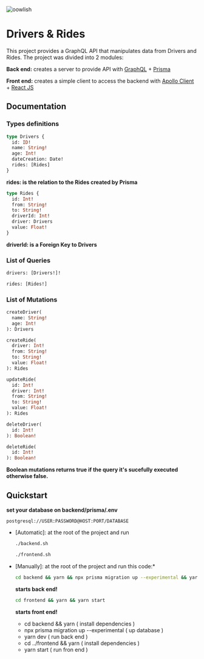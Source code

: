 ![oowlish](https://www.oowlish.com/wp-content/uploads/2017/10/header-logo-dark.png)

# Drivers & Rides
This project provides a GraphQL API that manipulates data from Drivers and Rides. The project was divided into 2 modules:

**Back end:** creates a server to provide API with [GraphQL](https://graphql.org/) + [Prisma](https://github.com/prisma/prisma)

**Front end:** creates a simple client to access the backend with [Apollo Client](https://github.com/apollographql/apollo-client/) + [React JS](https://reactjs.org/)

## Documentation
### Types definitions

```graphql
type Drivers {
  id: ID!
  name: String!
  age: Int!
  dateCreation: Date!
  rides: [Rides]
} 
```
 **rides: is the relation to the Rides created by Prisma**

```graphql
type Rides {
  id: Int!
  from: String!
  to: String!
  driverId: Int!
  driver: Drivers
  value: Float!
}
```
 **driverId: is a Foreign Key to Drivers**

### List of Queries
```graphql
drivers: [Drivers!]!
```

```graphql
rides: [Rides!]
```

### List of Mutations

```graphql
createDriver(
  name: String!
  age: Int!
): Drivers
```

```graphql
createRide(
  driver: Int!
  from: String!
  to: String!
  value: Float!
): Rides
```

```graphql
updateRide(
  id: Int!
  driver: Int!
  from: String!
  to: String!
  value: Float!
): Rides
```

```graphql
deleteDriver(
  id: Int!
): Boolean!
```

```graphql
deleteRide(
  id: Int!
): Boolean!
```

**Boolean mutations returns true if the query it's sucefully executed otherwise false.**

## Quickstart

**set your database on backend/prisma/.env**

```prisma
postgresql://USER:PASSWORD@HOST:PORT/DATABASE
```


* [Automatic]: at the root of the project and run
  ```sh
  ./backend.sh
  ```

  ```sh
  ./frontend.sh
  ```

* [Manually]: at the root of the project and run this code:*
  ```sh
  cd backend && yarn && npx prisma migration up --experimental && yarn dev
  ```
  **starts back end!**

  ```sh
  cd frontend && yarn && yarn start
  ``` 
  **starts front end!**

  * cd backend && yarn ( install dependencies )
  * npx prisma migration up --experimental ( up database )
  * yarn dev ( run back end )
  * cd ../frontend && yarn ( install dependencies )
  * yarn start ( run fron end )
  
